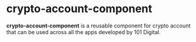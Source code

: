 # crypto-account-component

**crypto-account-component** is a reusable component for crypto account that can be used across all the apps developed by 101 Digital.
